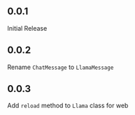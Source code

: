 ## 0.0.1

Initial Release

## 0.0.2
Rename `ChatMessage` to `LlamaMessage`

## 0.0.3
Add `reload` method to `Llama` class for web
